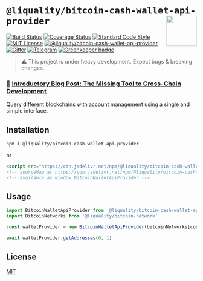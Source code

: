 # `@liquality/bitcoin-cash-wallet-api-provider` <img align="right" src="https://raw.githubusercontent.com/liquality/chainabstractionlayer/master/liquality-logo.png" height="80px" />

[![Build Status](https://travis-ci.com/liquality/chainabstractionlayer.svg?branch=master)](https://travis-ci.com/liquality/chainabstractionlayer)
[![Coverage Status](https://coveralls.io/repos/github/liquality/chainabstractionlayer/badge.svg?branch=master)](https://coveralls.io/github/liquality/chainabstractionlayer?branch=master)
[![Standard Code Style](https://img.shields.io/badge/codestyle-standard-brightgreen.svg)](https://github.com/standard/standard)
[![MIT License](https://img.shields.io/badge/license-MIT-brightgreen.svg)](../../LICENSE.md)
[![@liquality/bitcoin-cash-wallet-api-provider](https://img.shields.io/npm/dt/@liquality/bitcoin-cash-wallet-api-provider.svg)](https://npmjs.com/package/@liquality/bitcoin-cash-wallet-api-provider)
[![Gitter](https://img.shields.io/gitter/room/liquality/Lobby.svg)](https://gitter.im/liquality/Lobby?source=orgpage)
[![Telegram](https://img.shields.io/badge/chat-on%20telegram-blue.svg)](https://t.me/Liquality) [![Greenkeeper badge](https://badges.greenkeeper.io/liquality/chainabstractionlayer.svg)](https://greenkeeper.io/)

> :warning: This project is under heavy development. Expect bugs & breaking changes.

### :pencil: [Introductory Blog Post: The Missing Tool to Cross-Chain Development](https://medium.com/liquality/the-missing-tool-to-cross-chain-development-2ebfe898efa1)

Query different blockchains with account management using a single and simple interface.

## Installation

```bash
npm i @liquality/bitcoin-cash-wallet-api-provider
```

or

```html
<script src="https://cdn.jsdelivr.net/npm/@liquality/bitcoin-cash-wallet-api-provider@0.2.3/dist/bitcoin-cash-wallet-api-provider.min.js"></script>
<!-- sourceMap at https://cdn.jsdelivr.net/npm/@liquality/bitcoin-cash-wallet-api-provider@0.2.3/dist/bitcoin-cash-wallet-api-provider.min.js.map -->
<!-- available as window.BitcoinWalletApiProvider -->
```

## Usage

```js
import BitcoinWalletApiProvider from '@liquality/bitcoin-cash-wallet-api-provider'
import BitcoinNetworks from '@liquality/bitcoin-network'

const walletProvider = new BitcoinWalletApiProvider(bitcoinNetworks[config.bitcoin.network], 'bech32')

await walletProvider.getAddresses(0, 1)
```

## License

[MIT](../../LICENSE.md)
